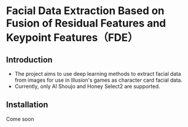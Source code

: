 # Facial Data Extraction Based on Fusion of Residual Features and Keypoint Features（FDE）

## Introduction
- The project aims to use deep learning methods to extract facial data from images for use in Illusion's games as character card facial data.
- Currently, only AI Shoujo and Honey Select2 are supported.

## Installation
Come soon

  
